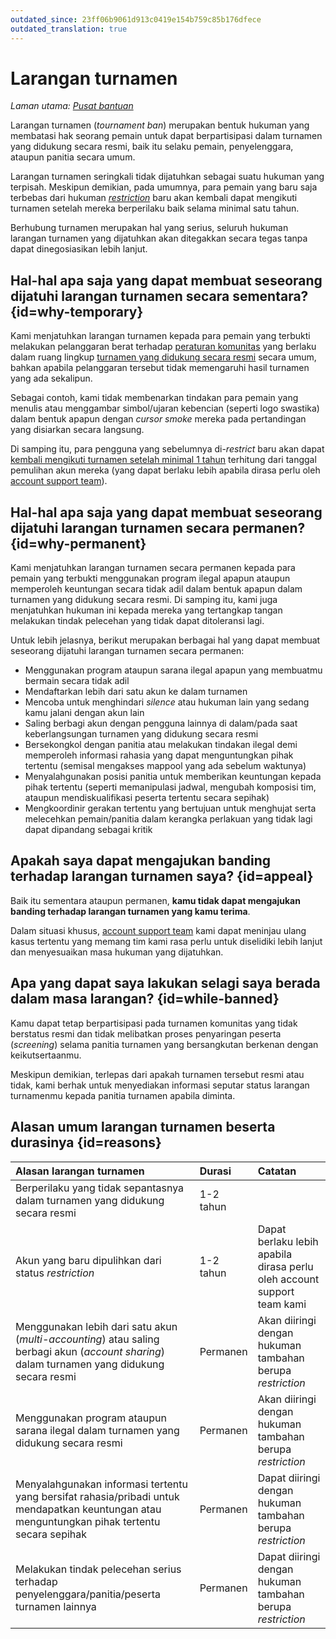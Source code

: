 ```yaml
---
outdated_since: 23ff06b9061d913c0419e154b759c85b176dfece
outdated_translation: true
---
```


# Larangan turnamen

*Laman utama: [Pusat bantuan](/wiki/Help_centre)*

Larangan turnamen (*tournament ban*) merupakan bentuk hukuman yang membatasi hak seorang pemain untuk dapat berpartisipasi dalam turnamen yang didukung secara resmi, baik itu selaku pemain, penyelenggara, ataupun panitia secara umum.

Larangan turnamen seringkali tidak dijatuhkan sebagai suatu hukuman yang terpisah. Meskipun demikian, pada umumnya, para pemain yang baru saja terbebas dari hukuman *[restriction](/wiki/Help_centre/Account_restrictions)* baru akan kembali dapat mengikuti turnamen setelah mereka berperilaku baik selama minimal satu tahun.

Berhubung turnamen merupakan hal yang serius, seluruh hukuman larangan turnamen yang dijatuhkan akan ditegakkan secara tegas tanpa dapat dinegosiasikan lebih lanjut.

## Hal-hal apa saja yang dapat membuat seseorang dijatuhi larangan turnamen secara sementara? {id=why-temporary}

Kami menjatuhkan larangan turnamen kepada para pemain yang terbukti melakukan pelanggaran berat terhadap [peraturan komunitas](/wiki/Rules) yang berlaku dalam ruang lingkup [turnamen yang didukung secara resmi](/wiki/Tournaments/Official_support) secara umum, bahkan apabila pelanggaran tersebut tidak memengaruhi hasil turnamen yang ada sekalipun.

Sebagai contoh, kami tidak membenarkan tindakan para pemain yang menulis atau menggambar simbol/ujaran kebencian (seperti logo swastika) dalam bentuk apapun dengan *cursor smoke* mereka pada pertandingan yang disiarkan secara langsung.

Di samping itu, para pengguna yang sebelumnya di-*restrict* baru akan dapat [kembali mengikuti turnamen setelah minimal 1 tahun](/wiki/Help_centre/Account_restrictions#reasons) terhitung dari tanggal pemulihan akun mereka (yang dapat berlaku lebih apabila dirasa perlu oleh [account support team](/wiki/People/Account_support_team)).

## Hal-hal apa saja yang dapat membuat seseorang dijatuhi larangan turnamen secara permanen? {id=why-permanent}

Kami menjatuhkan larangan turnamen secara permanen kepada para pemain yang terbukti menggunakan program ilegal apapun ataupun memperoleh keuntungan secara tidak adil dalam bentuk apapun dalam turnamen yang didukung secara resmi. Di samping itu, kami juga menjatuhkan hukuman ini kepada mereka yang tertangkap tangan melakukan tindak pelecehan yang tidak dapat ditoleransi lagi.

Untuk lebih jelasnya, berikut merupakan berbagai hal yang dapat membuat seseorang dijatuhi larangan turnamen secara permanen:

- Menggunakan program ataupun sarana ilegal apapun yang membuatmu bermain secara tidak adil
- Mendaftarkan lebih dari satu akun ke dalam turnamen
- Mencoba untuk menghindari *silence* atau hukuman lain yang sedang kamu jalani dengan akun lain
- Saling berbagi akun dengan pengguna lainnya di dalam/pada saat keberlangsungan turnamen yang didukung secara resmi
- Bersekongkol dengan panitia atau melakukan tindakan ilegal demi memperoleh informasi rahasia yang dapat menguntungkan pihak tertentu (semisal mengakses mappool yang ada sebelum waktunya)
- Menyalahgunakan posisi panitia untuk memberikan keuntungan kepada pihak tertentu (seperti memanipulasi jadwal, mengubah komposisi tim, ataupun mendiskualifikasi peserta tertentu secara sepihak)
- Mengkoordinir gerakan tertentu yang bertujuan untuk menghujat serta melecehkan pemain/panitia dalam kerangka perlakuan yang tidak lagi dapat dipandang sebagai kritik

## Apakah saya dapat mengajukan banding terhadap larangan turnamen saya? {id=appeal}

Baik itu sementara ataupun permanen, **kamu tidak dapat mengajukan banding terhadap larangan turnamen yang kamu terima**.

Dalam situasi khusus, [account support team](/wiki/People/Account_support_team) kami dapat meninjau ulang kasus tertentu yang memang tim kami rasa perlu untuk diselidiki lebih lanjut dan menyesuaikan masa hukuman yang dijatuhkan.

## Apa yang dapat saya lakukan selagi saya berada dalam masa larangan? {id=while-banned}

Kamu dapat tetap berpartisipasi pada turnamen komunitas yang tidak berstatus resmi dan tidak melibatkan proses penyaringan peserta (*screening*) selama panitia turnamen yang bersangkutan berkenan dengan keikutsertaanmu.

Meskipun demikian, terlepas dari apakah turnamen tersebut resmi atau tidak, kami berhak untuk menyediakan informasi seputar status larangan turnamenmu kepada panitia turnamen apabila diminta.

## Alasan umum larangan turnamen beserta durasinya {id=reasons}

| Alasan larangan turnamen | Durasi | Catatan |
| :-- | :-- | :-- |
| Berperilaku yang tidak sepantasnya dalam turnamen yang didukung secara resmi | 1-2 tahun |  |
| Akun yang baru dipulihkan dari status *restriction* | 1-2 tahun | Dapat berlaku lebih apabila dirasa perlu oleh account support team kami |
| Menggunakan lebih dari satu akun (*multi-accounting*) atau saling berbagi akun (*account sharing*) dalam turnamen yang didukung secara resmi | Permanen | Akan diiringi dengan hukuman tambahan berupa *restriction* |
| Menggunakan program ataupun sarana ilegal dalam turnamen yang didukung secara resmi | Permanen | Akan diiringi dengan hukuman tambahan berupa *restriction* |
| Menyalahgunakan informasi tertentu yang bersifat rahasia/pribadi untuk mendapatkan keuntungan atau menguntungkan pihak tertentu secara sepihak | Permanen | Dapat diiringi dengan hukuman tambahan berupa *restriction* |
| Melakukan tindak pelecehan serius terhadap penyelenggara/panitia/peserta turnamen lainnya | Permanen | Dapat diiringi dengan hukuman tambahan berupa *restriction* |
